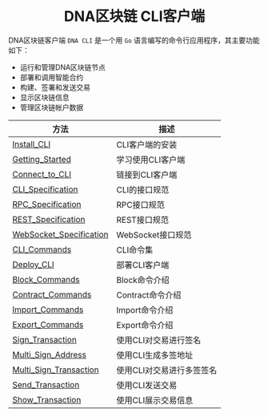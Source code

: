 
<h1 align="center">DNA区块链 CLI客户端</h1>

DNA区块链客户端 ```DNA CLI``` 是一个用 ```Go``` 语言编写的命令行应用程序，其主要功能如下：

- 运行和管理DNA区块链节点
- 部署和调用智能合约
- 构建、签署和发送交易
- 显示区块链信息
- 管理区块链帐户数据


| 方法                                                  | 描述                                     |
| -----------------------------------------------------| ---------------------------------------- |
| [Install_CLI](01-install.md)                         | CLI客户端的安装
| [Getting_Started](02-getting-started.md)             | 学习使用CLI客户端
| [Connect_to_CLI](03-connect-to-client.md)            | 链接到CLI客户端
| [CLI_Specification](04-interface-specification.md)   | CLI的接口规范
| [RPC_Specification](05-rpc-specification.md)         | RPC接口规范
| [REST_Specification](06-restful-specification.md)    | REST接口规范
| [WebSocket_Specification](07-ws-specification.md)    | WebSocket接口规范
| [CLI_Commands](08-cli-usage.md)                      | CLI命令集
| [Deploy_CLI](09-deploy-node.md)                      | 部署CLI客户端
| [Block_Commands](11-block-info.md)                   | Block命令介绍
| [Contract_Commands](13-contract.md)                  | Contract命令介绍
| [Import_Commands](14-block-import.md)                | Import命令介绍
| [Export_Commands](15-block-export.md)                | Export命令介绍
| [Sign_Transaction](17-sig-tx.md)                     | 使用CLI对交易进行签名
| [Multi_Sign_Address](18-multi-sig-address.md)        | 使用CLI生成多签地址
| [Multi_Sign_Transaction](19-multi-sig-tx.md)         | 使用CLI对交易进行多签签名
| [Send_Transaction](20-send-tx.md)                    | 使用CLI发送交易
| [Show_Transaction](21-show-tx.md)                    | 使用CLI展示交易信息
